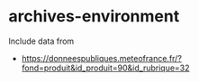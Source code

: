 # archives-environment

Include data from
* https://donneespubliques.meteofrance.fr/?fond=produit&id_produit=90&id_rubrique=32
